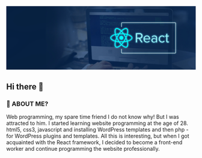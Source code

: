 
<img src="/profile-banner.svg" />

## Hi there 👋






### 🤔 ABOUT ME?
Web programming, my spare time friend
I do not know why! But I was attracted to him. I started learning website programming at the age of 28.
html5, css3, javascript and installing WordPress templates and then php - for WordPress plugins and templates.
All this is interesting, but when I got acquainted with the React framework, I decided to become a front-end worker and continue programming the website professionally.
 
